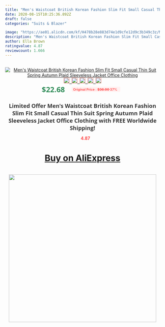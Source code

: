 ```yaml
---
title: "Men's Waistcoat British Korean Fashion Slim Fit Small Casual Thin Suit Spring Autumn Plaid Sleeveless Jacket Office Clothing"
date: 2020-08-15T10:25:36.892Z
draft: false
categories: "Suits & Blazer"

image: "https://ae01.alicdn.com/kf/H478b28e883d74e1d9cfe12d9c3b349c3z/Men-s-Waistcoat-British-Korean-Fashion-Slim-Fit-Small-Casual-Thin-Suit-Spring-Autumn-Plaid-Sleeveless.jpg"
description: "Men's Waistcoat British Korean Fashion Slim Fit Small Casual Thin Suit Spring Autumn Plaid Sleeveless Jacket Office Clothing"
author: Ella Brown
ratingvalue: 4.87
reviewcount: 1.666
---
```

<br>
<div style="text-align: center;">
<a href="https://s.click.aliexpress.com/e/_9A2b1F" target="_blank" rel="nofollow noopener noreferrer"><img alt="Men's Waistcoat British Korean Fashion Slim Fit Small Casual Thin Suit Spring Autumn Plaid Sleeveless Jacket Office Clothing" class="magnifier-image" src="https://ae01.alicdn.com/kf/H478b28e883d74e1d9cfe12d9c3b349c3z/Men-s-Waistcoat-British-Korean-Fashion-Slim-Fit-Small-Casual-Thin-Suit-Spring-Autumn-Plaid-Sleeveless.jpg_640x640.jpg">
<br>
<img style="border:1px solid salmon" src="https://ae01.alicdn.com/kf/H478b28e883d74e1d9cfe12d9c3b349c3z/Men-s-Waistcoat-British-Korean-Fashion-Slim-Fit-Small-Casual-Thin-Suit-Spring-Autumn-Plaid-Sleeveless.jpg_120x120.jpg">&nbsp;&nbsp;<img style="border:1px solid salmon" src="https://ae01.alicdn.com/kf/H8b98426d9a82472388bc90d5986f11f0z/Men-s-Waistcoat-British-Korean-Fashion-Slim-Fit-Small-Casual-Thin-Suit-Spring-Autumn-Plaid-Sleeveless.jpg_120x120.jpg">&nbsp;&nbsp;<img style="border:1px solid salmon" src="https://ae01.alicdn.com/kf/H34972c313a4143ef9b2ff5622e90b6a2m/Men-s-Waistcoat-British-Korean-Fashion-Slim-Fit-Small-Casual-Thin-Suit-Spring-Autumn-Plaid-Sleeveless.jpg_120x120.jpg">&nbsp;&nbsp;<img style="border:1px solid salmon" src="https://ae01.alicdn.com/kf/H54f615afedb540218660956f04941e73h/Men-s-Waistcoat-British-Korean-Fashion-Slim-Fit-Small-Casual-Thin-Suit-Spring-Autumn-Plaid-Sleeveless.jpg_120x120.jpg">&nbsp;&nbsp;<img style="border:1px solid salmon" src="https://ae01.alicdn.com/kf/Hf811154f4b714631abda0999f4bb6e2ff/Men-s-Waistcoat-British-Korean-Fashion-Slim-Fit-Small-Casual-Thin-Suit-Spring-Autumn-Plaid-Sleeveless.jpg_120x120.jpg"></a></div><br0>
<div style="text-align: center;"><span style="background-color: white; border: 0px; box-sizing: border-box; color: seagreen; display: inline-block; font-family: &quot;open sans&quot; , &quot;arial&quot; , &quot;helvetica&quot; , sans-serif , &quot;heiti&quot;; font-size: 24px; font-stretch: inherit; font-weight: 700; line-height: inherit; margin: 0px 10px 0px 0px; padding: 0px; vertical-align: middle;">$22.68 </span>
<span style="background: rgb(255 , 241 , 241); border-radius: 3px; border: 0px; box-sizing: border-box; color: #ff4747; display: inline-block; font-family: inherit; font-size: 12px; font-stretch: inherit; font-style: inherit; font-variant: inherit; font-weight: 600; line-height: inherit; margin: 0px; padding: 2px 5px; transform: scale(0.9); vertical-align: middle;">Original Price : <b style="text-decoration: line-through;">$36.00 </b> 37%&nbsp;&nbsp;</span></div>
<h1 style="color: #333333; display: inline-block; font-family: &quot;open sans&quot; , &quot;arial&quot; , &quot;helvetica&quot; , sans-serif , &quot;heiti&quot;; font-size: 18px; font-stretch: inherit; font-weight: 700; text-align: center;">Limited Offer Men's Waistcoat British Korean Fashion Slim Fit Small Casual Thin Suit Spring Autumn Plaid Sleeveless Jacket Office Clothing with FREE Worldwide Shipping!</h1>
<div style="color: #ff4747; text-align: center;">
<img src="https://4.bp.blogspot.com/-M0ZcTcb-5uY/XleCXlxnR4I/AAAAAAAAAEc/OrjgMkXV1oMQFaCRZj5HQwOCBcu3w1FegCPcBGAYYCw/s1600/star.png" style="height: 15px;">&nbsp;<b>4.87</b></div>
<div class="button_cont" align="center"><a class="buynow_a" href="https://s.click.aliexpress.com/e/_9A2b1F" target="_blank" rel="nofollow noopener noreferrer"><H1>Buy on AliExpress</H1></a></div><br>
<div class="separator" style="clear: both; text-align: center;">
<img src="https://lh3.googleusercontent.com/-pTy5HemUv9M/XlePHvY0dAI/AAAAAAAAAE4/0nX5iRUoIWY8eMW9Dpxeirr157OZliDIgCLcBGAsYHQ/s1600/badge.gif" width="480">
</div>
